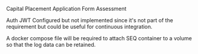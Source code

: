 Capital Placement Application Form Assessment

Auth JWT Configured but not implemented since it's not part of the requirement but could be useful for continuous integration.

A docker compose file will be required to attach SEQ container to a volume so that the log data can be retained.
